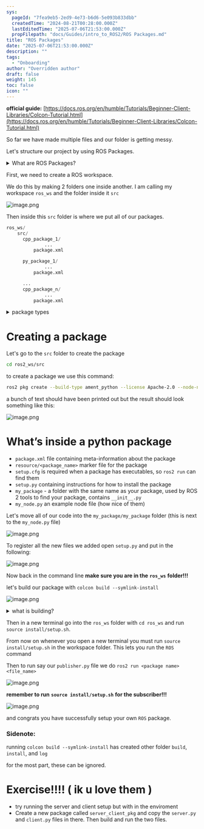 ```yaml
---
sys:
  pageId: "7fea9eb5-2ed9-4e73-b6d6-5e093b833dbb"
  createdTime: "2024-08-21T00:28:00.000Z"
  lastEditedTime: "2025-07-06T21:53:00.000Z"
  propFilepath: "docs/Guides/intro_to_ROS2/ROS Packages.md"
title: "ROS Packages"
date: "2025-07-06T21:53:00.000Z"
description: ""
tags:
  - "Onboarding"
author: "Overridden author"
draft: false
weight: 145
toc: false
icon: ""
---
```


**official guide:** [https://docs.ros.org/en/humble/Tutorials/Beginner-Client-Libraries/Colcon-Tutorial.html](https://docs.ros.org/en/humble/Tutorials/Beginner-Client-Libraries/Colcon-Tutorial.html)

So far we have made multiple files and our folder is getting messy.

Let's structure our project by using ROS Packages.

<details>
      <summary>What are ROS Packages?</summary>
      ROS Packages are, as the name implies, packages of code that are highly sharable between ROS developers.
  </details>

First, we need to create a ROS workspace.

We do this by making 2 folders one inside another. I am calling my workspace `ros_ws` and the folder inside it `src`

![image.png](https://prod-files-secure.s3.us-west-2.amazonaws.com/d518164a-d88e-44d1-a4ee-3adb3bd8bce0/70706947-fd18-4537-a67b-e12946812d31/image.png?X-Amz-Algorithm=AWS4-HMAC-SHA256&X-Amz-Content-Sha256=UNSIGNED-PAYLOAD&X-Amz-Credential=ASIAZI2LB466TSIWZ7L7%2F20250715%2Fus-west-2%2Fs3%2Faws4_request&X-Amz-Date=20250715T161147Z&X-Amz-Expires=3600&X-Amz-Security-Token=IQoJb3JpZ2luX2VjEC8aCXVzLXdlc3QtMiJHMEUCIHk7VtU2t0Co1F%2BUt9AiR9%2BcIzbYsYxkWnx7LU6sY4hxAiEAl5lzSb5o9GaOfel4UUAL8iI%2F1UTzRWeaxDc8WHILRLkq%2FwMISBAAGgw2Mzc0MjMxODM4MDUiDNp40aS3v%2BAznDaYkircA6aIOKfl0DK%2F%2BknesE6B9mvMWboI218OQIXDNUbVhIzzUbunK8UYSyD%2B7KTCenMeAg7MnM%2F34LrsduvE3QqUpjOWMMQknv5X1UC99QWY4aL2oJ1i%2FnC4D2pZlQEKQFMSdQRrx5aRvn%2FqCdal1kTKRMbK6wl1uu%2Fj3967BRif7Dpruzb%2FqPpf1B9wVrjSkyMfuL2LR7aDuBDC3Ez%2F7uD5dhFh77Lm5aMrXgi8nELxqDSL1Sby5ecxPitqroFGLtDIOJyGSzjcYIfTZqYlOWLqJorw0A6212wNhNRkeFcYNzKqbAa91rx0RhKzrbL9%2BykHtozY7DSX0vuCLit8cNmvicn4nlCuYWnZXFmtBQu%2BGhiCO8yrlCn8%2F1usQ0Adq00hy2tJfb46Jn767F1RcASG9uAe1NQz%2FJ3odjE3n79tREnP4nLiSeWOl%2F9mz5hHS3vBjiysgLDC00fLKd4%2BzAtGaZUoTEzdOTKlmY3qvsG4DUAYxhuUMliWNlq7CnJm8Ijgy8KwZhAq%2BFLbVz8Y3Nih3g2q6p5qSYOadOIcoBND9bsIXSYRTIvDWKW5Zo1WUI2zaejXummhnuwgQdXsiweVaQNyQJYXq5GKP73JyzQfTIvcs8T636VWFvIWzkl2MKzb2cMGOqUB%2FppJX4F9QWsQFEseknjvp4WZpJka7jIZYattF9kNSbwzt3L7T0CO6QWoy%2BwDZbZlRaPIxRwFLkJV%2F6Rfz5SlYjoFU83OsJUB4IfRufELzzJKV3SJ%2BvTvAwkdoKreki9VDXB2w4YcHLpYodZxYL%2BabKl7TkIgHeXQ5GPhsp9Pyv9dlTW5hlcoEJqBy6eJDXq9Mc25j1%2FqWWQDMYLiMTBwjrHMebxE&X-Amz-Signature=9993748c44e244286178e7106eb0d073e0b6463f4ec875b241d0ee9af3ec0408&X-Amz-SignedHeaders=host&x-amz-checksum-mode=ENABLED&x-id=GetObject)

Then inside this `src` folder is where we put all of our packages.

```python
ros_ws/
    src/
      cpp_package_1/
		      ...
          package.xml

      py_package_1/
		      ...
          package.xml

      ...
      cpp_package_n/
		      ...
          package.xml

```

<details>

<summary>package types</summary>

packages can be either `C++` or python.

the intern file structure is different for each but for this guide we will stick to creating python packages

</details>

# Creating a package

Let's go to the `src` folder to create the package

```bash
cd ros2_ws/src
```

to create a package we use this command:

```bash
ros2 pkg create --build-type ament_python --license Apache-2.0 --node-name my_node my_package
```

a bunch of text should have been printed out but the result should look something like this:

![image.png](https://prod-files-secure.s3.us-west-2.amazonaws.com/d518164a-d88e-44d1-a4ee-3adb3bd8bce0/e6cf1e3f-8512-4a3e-b131-079f800bf3e8/image.png?X-Amz-Algorithm=AWS4-HMAC-SHA256&X-Amz-Content-Sha256=UNSIGNED-PAYLOAD&X-Amz-Credential=ASIAZI2LB466TSIWZ7L7%2F20250715%2Fus-west-2%2Fs3%2Faws4_request&X-Amz-Date=20250715T161147Z&X-Amz-Expires=3600&X-Amz-Security-Token=IQoJb3JpZ2luX2VjEC8aCXVzLXdlc3QtMiJHMEUCIHk7VtU2t0Co1F%2BUt9AiR9%2BcIzbYsYxkWnx7LU6sY4hxAiEAl5lzSb5o9GaOfel4UUAL8iI%2F1UTzRWeaxDc8WHILRLkq%2FwMISBAAGgw2Mzc0MjMxODM4MDUiDNp40aS3v%2BAznDaYkircA6aIOKfl0DK%2F%2BknesE6B9mvMWboI218OQIXDNUbVhIzzUbunK8UYSyD%2B7KTCenMeAg7MnM%2F34LrsduvE3QqUpjOWMMQknv5X1UC99QWY4aL2oJ1i%2FnC4D2pZlQEKQFMSdQRrx5aRvn%2FqCdal1kTKRMbK6wl1uu%2Fj3967BRif7Dpruzb%2FqPpf1B9wVrjSkyMfuL2LR7aDuBDC3Ez%2F7uD5dhFh77Lm5aMrXgi8nELxqDSL1Sby5ecxPitqroFGLtDIOJyGSzjcYIfTZqYlOWLqJorw0A6212wNhNRkeFcYNzKqbAa91rx0RhKzrbL9%2BykHtozY7DSX0vuCLit8cNmvicn4nlCuYWnZXFmtBQu%2BGhiCO8yrlCn8%2F1usQ0Adq00hy2tJfb46Jn767F1RcASG9uAe1NQz%2FJ3odjE3n79tREnP4nLiSeWOl%2F9mz5hHS3vBjiysgLDC00fLKd4%2BzAtGaZUoTEzdOTKlmY3qvsG4DUAYxhuUMliWNlq7CnJm8Ijgy8KwZhAq%2BFLbVz8Y3Nih3g2q6p5qSYOadOIcoBND9bsIXSYRTIvDWKW5Zo1WUI2zaejXummhnuwgQdXsiweVaQNyQJYXq5GKP73JyzQfTIvcs8T636VWFvIWzkl2MKzb2cMGOqUB%2FppJX4F9QWsQFEseknjvp4WZpJka7jIZYattF9kNSbwzt3L7T0CO6QWoy%2BwDZbZlRaPIxRwFLkJV%2F6Rfz5SlYjoFU83OsJUB4IfRufELzzJKV3SJ%2BvTvAwkdoKreki9VDXB2w4YcHLpYodZxYL%2BabKl7TkIgHeXQ5GPhsp9Pyv9dlTW5hlcoEJqBy6eJDXq9Mc25j1%2FqWWQDMYLiMTBwjrHMebxE&X-Amz-Signature=a6aee9d548412f1db892c846c64bd45dfdad309dd1a155bf838f8b4ccb1e1960&X-Amz-SignedHeaders=host&x-amz-checksum-mode=ENABLED&x-id=GetObject)

# What’s inside a python package

- `package.xml` file containing meta-information about the package
- `resource/<package_name>` marker file for the package
- `setup.cfg` is required when a package has executables, so `ros2 run` can find them
- `setup.py` containing instructions for how to install the package
- `my_package` - a folder with the same name as your package, used by ROS 2 tools to find your package, contains `__init__.py`
- `my_node.py` an example node file (how nice of them)

Let's move all of our code into the `my_package/my_package` folder (this is next to the `my_node.py` file)

![image.png](https://prod-files-secure.s3.us-west-2.amazonaws.com/d518164a-d88e-44d1-a4ee-3adb3bd8bce0/9ce58f11-0da9-4d3e-b86d-506a9685d378/image.png?X-Amz-Algorithm=AWS4-HMAC-SHA256&X-Amz-Content-Sha256=UNSIGNED-PAYLOAD&X-Amz-Credential=ASIAZI2LB466TSIWZ7L7%2F20250715%2Fus-west-2%2Fs3%2Faws4_request&X-Amz-Date=20250715T161147Z&X-Amz-Expires=3600&X-Amz-Security-Token=IQoJb3JpZ2luX2VjEC8aCXVzLXdlc3QtMiJHMEUCIHk7VtU2t0Co1F%2BUt9AiR9%2BcIzbYsYxkWnx7LU6sY4hxAiEAl5lzSb5o9GaOfel4UUAL8iI%2F1UTzRWeaxDc8WHILRLkq%2FwMISBAAGgw2Mzc0MjMxODM4MDUiDNp40aS3v%2BAznDaYkircA6aIOKfl0DK%2F%2BknesE6B9mvMWboI218OQIXDNUbVhIzzUbunK8UYSyD%2B7KTCenMeAg7MnM%2F34LrsduvE3QqUpjOWMMQknv5X1UC99QWY4aL2oJ1i%2FnC4D2pZlQEKQFMSdQRrx5aRvn%2FqCdal1kTKRMbK6wl1uu%2Fj3967BRif7Dpruzb%2FqPpf1B9wVrjSkyMfuL2LR7aDuBDC3Ez%2F7uD5dhFh77Lm5aMrXgi8nELxqDSL1Sby5ecxPitqroFGLtDIOJyGSzjcYIfTZqYlOWLqJorw0A6212wNhNRkeFcYNzKqbAa91rx0RhKzrbL9%2BykHtozY7DSX0vuCLit8cNmvicn4nlCuYWnZXFmtBQu%2BGhiCO8yrlCn8%2F1usQ0Adq00hy2tJfb46Jn767F1RcASG9uAe1NQz%2FJ3odjE3n79tREnP4nLiSeWOl%2F9mz5hHS3vBjiysgLDC00fLKd4%2BzAtGaZUoTEzdOTKlmY3qvsG4DUAYxhuUMliWNlq7CnJm8Ijgy8KwZhAq%2BFLbVz8Y3Nih3g2q6p5qSYOadOIcoBND9bsIXSYRTIvDWKW5Zo1WUI2zaejXummhnuwgQdXsiweVaQNyQJYXq5GKP73JyzQfTIvcs8T636VWFvIWzkl2MKzb2cMGOqUB%2FppJX4F9QWsQFEseknjvp4WZpJka7jIZYattF9kNSbwzt3L7T0CO6QWoy%2BwDZbZlRaPIxRwFLkJV%2F6Rfz5SlYjoFU83OsJUB4IfRufELzzJKV3SJ%2BvTvAwkdoKreki9VDXB2w4YcHLpYodZxYL%2BabKl7TkIgHeXQ5GPhsp9Pyv9dlTW5hlcoEJqBy6eJDXq9Mc25j1%2FqWWQDMYLiMTBwjrHMebxE&X-Amz-Signature=e4403dcd1a10147ed88c6c5c28500d18e355f601ba4b32b3b5fd4019d11beeff&X-Amz-SignedHeaders=host&x-amz-checksum-mode=ENABLED&x-id=GetObject)

To register all the new files we added open `setup.py` and put in the following:

![image.png](https://prod-files-secure.s3.us-west-2.amazonaws.com/d518164a-d88e-44d1-a4ee-3adb3bd8bce0/1cd7c262-4cae-4496-9d75-c178537d24a2/image.png?X-Amz-Algorithm=AWS4-HMAC-SHA256&X-Amz-Content-Sha256=UNSIGNED-PAYLOAD&X-Amz-Credential=ASIAZI2LB466TSIWZ7L7%2F20250715%2Fus-west-2%2Fs3%2Faws4_request&X-Amz-Date=20250715T161147Z&X-Amz-Expires=3600&X-Amz-Security-Token=IQoJb3JpZ2luX2VjEC8aCXVzLXdlc3QtMiJHMEUCIHk7VtU2t0Co1F%2BUt9AiR9%2BcIzbYsYxkWnx7LU6sY4hxAiEAl5lzSb5o9GaOfel4UUAL8iI%2F1UTzRWeaxDc8WHILRLkq%2FwMISBAAGgw2Mzc0MjMxODM4MDUiDNp40aS3v%2BAznDaYkircA6aIOKfl0DK%2F%2BknesE6B9mvMWboI218OQIXDNUbVhIzzUbunK8UYSyD%2B7KTCenMeAg7MnM%2F34LrsduvE3QqUpjOWMMQknv5X1UC99QWY4aL2oJ1i%2FnC4D2pZlQEKQFMSdQRrx5aRvn%2FqCdal1kTKRMbK6wl1uu%2Fj3967BRif7Dpruzb%2FqPpf1B9wVrjSkyMfuL2LR7aDuBDC3Ez%2F7uD5dhFh77Lm5aMrXgi8nELxqDSL1Sby5ecxPitqroFGLtDIOJyGSzjcYIfTZqYlOWLqJorw0A6212wNhNRkeFcYNzKqbAa91rx0RhKzrbL9%2BykHtozY7DSX0vuCLit8cNmvicn4nlCuYWnZXFmtBQu%2BGhiCO8yrlCn8%2F1usQ0Adq00hy2tJfb46Jn767F1RcASG9uAe1NQz%2FJ3odjE3n79tREnP4nLiSeWOl%2F9mz5hHS3vBjiysgLDC00fLKd4%2BzAtGaZUoTEzdOTKlmY3qvsG4DUAYxhuUMliWNlq7CnJm8Ijgy8KwZhAq%2BFLbVz8Y3Nih3g2q6p5qSYOadOIcoBND9bsIXSYRTIvDWKW5Zo1WUI2zaejXummhnuwgQdXsiweVaQNyQJYXq5GKP73JyzQfTIvcs8T636VWFvIWzkl2MKzb2cMGOqUB%2FppJX4F9QWsQFEseknjvp4WZpJka7jIZYattF9kNSbwzt3L7T0CO6QWoy%2BwDZbZlRaPIxRwFLkJV%2F6Rfz5SlYjoFU83OsJUB4IfRufELzzJKV3SJ%2BvTvAwkdoKreki9VDXB2w4YcHLpYodZxYL%2BabKl7TkIgHeXQ5GPhsp9Pyv9dlTW5hlcoEJqBy6eJDXq9Mc25j1%2FqWWQDMYLiMTBwjrHMebxE&X-Amz-Signature=f1eff5b525c7d788a27213469a4f719116f2dbb1b065f6de8379d54fc9692de7&X-Amz-SignedHeaders=host&x-amz-checksum-mode=ENABLED&x-id=GetObject)

Now back in the command line **make sure you are in the** **`ros_ws`** **folder!!!**

let's build our package with `colcon build --symlink-install`

![image.png](https://prod-files-secure.s3.us-west-2.amazonaws.com/d518164a-d88e-44d1-a4ee-3adb3bd8bce0/2f2a0d27-b173-48fd-b189-5f5c0ce65619/image.png?X-Amz-Algorithm=AWS4-HMAC-SHA256&X-Amz-Content-Sha256=UNSIGNED-PAYLOAD&X-Amz-Credential=ASIAZI2LB466TSIWZ7L7%2F20250715%2Fus-west-2%2Fs3%2Faws4_request&X-Amz-Date=20250715T161147Z&X-Amz-Expires=3600&X-Amz-Security-Token=IQoJb3JpZ2luX2VjEC8aCXVzLXdlc3QtMiJHMEUCIHk7VtU2t0Co1F%2BUt9AiR9%2BcIzbYsYxkWnx7LU6sY4hxAiEAl5lzSb5o9GaOfel4UUAL8iI%2F1UTzRWeaxDc8WHILRLkq%2FwMISBAAGgw2Mzc0MjMxODM4MDUiDNp40aS3v%2BAznDaYkircA6aIOKfl0DK%2F%2BknesE6B9mvMWboI218OQIXDNUbVhIzzUbunK8UYSyD%2B7KTCenMeAg7MnM%2F34LrsduvE3QqUpjOWMMQknv5X1UC99QWY4aL2oJ1i%2FnC4D2pZlQEKQFMSdQRrx5aRvn%2FqCdal1kTKRMbK6wl1uu%2Fj3967BRif7Dpruzb%2FqPpf1B9wVrjSkyMfuL2LR7aDuBDC3Ez%2F7uD5dhFh77Lm5aMrXgi8nELxqDSL1Sby5ecxPitqroFGLtDIOJyGSzjcYIfTZqYlOWLqJorw0A6212wNhNRkeFcYNzKqbAa91rx0RhKzrbL9%2BykHtozY7DSX0vuCLit8cNmvicn4nlCuYWnZXFmtBQu%2BGhiCO8yrlCn8%2F1usQ0Adq00hy2tJfb46Jn767F1RcASG9uAe1NQz%2FJ3odjE3n79tREnP4nLiSeWOl%2F9mz5hHS3vBjiysgLDC00fLKd4%2BzAtGaZUoTEzdOTKlmY3qvsG4DUAYxhuUMliWNlq7CnJm8Ijgy8KwZhAq%2BFLbVz8Y3Nih3g2q6p5qSYOadOIcoBND9bsIXSYRTIvDWKW5Zo1WUI2zaejXummhnuwgQdXsiweVaQNyQJYXq5GKP73JyzQfTIvcs8T636VWFvIWzkl2MKzb2cMGOqUB%2FppJX4F9QWsQFEseknjvp4WZpJka7jIZYattF9kNSbwzt3L7T0CO6QWoy%2BwDZbZlRaPIxRwFLkJV%2F6Rfz5SlYjoFU83OsJUB4IfRufELzzJKV3SJ%2BvTvAwkdoKreki9VDXB2w4YcHLpYodZxYL%2BabKl7TkIgHeXQ5GPhsp9Pyv9dlTW5hlcoEJqBy6eJDXq9Mc25j1%2FqWWQDMYLiMTBwjrHMebxE&X-Amz-Signature=4180b5b3d236dba2e933d87e590333cab973e3499a12b9ba9037e642f9c904cb&X-Amz-SignedHeaders=host&x-amz-checksum-mode=ENABLED&x-id=GetObject)

<details>

<summary>what is building?</summary>

if you are a CS major at Rose-Hulman you will learn the answer to this in CSSE132

but TLDR; is it combines all the code files into one program that can be run easily 

</details>

Then in a new terminal go into the `ros_ws` folder with `cd ros_ws` and run `source install/setup.sh`. 

From now on whenever you open a new terminal you must run `source install/setup.sh` in the workspace folder. This lets you run the `ROS` command

Then to run say our `publisher.py` file we do `ros2 run <package name> <file_name>`

![image.png](https://prod-files-secure.s3.us-west-2.amazonaws.com/d518164a-d88e-44d1-a4ee-3adb3bd8bce0/4f4b1219-3a44-4632-aa0a-ce3471699f59/image.png?X-Amz-Algorithm=AWS4-HMAC-SHA256&X-Amz-Content-Sha256=UNSIGNED-PAYLOAD&X-Amz-Credential=ASIAZI2LB466TSIWZ7L7%2F20250715%2Fus-west-2%2Fs3%2Faws4_request&X-Amz-Date=20250715T161147Z&X-Amz-Expires=3600&X-Amz-Security-Token=IQoJb3JpZ2luX2VjEC8aCXVzLXdlc3QtMiJHMEUCIHk7VtU2t0Co1F%2BUt9AiR9%2BcIzbYsYxkWnx7LU6sY4hxAiEAl5lzSb5o9GaOfel4UUAL8iI%2F1UTzRWeaxDc8WHILRLkq%2FwMISBAAGgw2Mzc0MjMxODM4MDUiDNp40aS3v%2BAznDaYkircA6aIOKfl0DK%2F%2BknesE6B9mvMWboI218OQIXDNUbVhIzzUbunK8UYSyD%2B7KTCenMeAg7MnM%2F34LrsduvE3QqUpjOWMMQknv5X1UC99QWY4aL2oJ1i%2FnC4D2pZlQEKQFMSdQRrx5aRvn%2FqCdal1kTKRMbK6wl1uu%2Fj3967BRif7Dpruzb%2FqPpf1B9wVrjSkyMfuL2LR7aDuBDC3Ez%2F7uD5dhFh77Lm5aMrXgi8nELxqDSL1Sby5ecxPitqroFGLtDIOJyGSzjcYIfTZqYlOWLqJorw0A6212wNhNRkeFcYNzKqbAa91rx0RhKzrbL9%2BykHtozY7DSX0vuCLit8cNmvicn4nlCuYWnZXFmtBQu%2BGhiCO8yrlCn8%2F1usQ0Adq00hy2tJfb46Jn767F1RcASG9uAe1NQz%2FJ3odjE3n79tREnP4nLiSeWOl%2F9mz5hHS3vBjiysgLDC00fLKd4%2BzAtGaZUoTEzdOTKlmY3qvsG4DUAYxhuUMliWNlq7CnJm8Ijgy8KwZhAq%2BFLbVz8Y3Nih3g2q6p5qSYOadOIcoBND9bsIXSYRTIvDWKW5Zo1WUI2zaejXummhnuwgQdXsiweVaQNyQJYXq5GKP73JyzQfTIvcs8T636VWFvIWzkl2MKzb2cMGOqUB%2FppJX4F9QWsQFEseknjvp4WZpJka7jIZYattF9kNSbwzt3L7T0CO6QWoy%2BwDZbZlRaPIxRwFLkJV%2F6Rfz5SlYjoFU83OsJUB4IfRufELzzJKV3SJ%2BvTvAwkdoKreki9VDXB2w4YcHLpYodZxYL%2BabKl7TkIgHeXQ5GPhsp9Pyv9dlTW5hlcoEJqBy6eJDXq9Mc25j1%2FqWWQDMYLiMTBwjrHMebxE&X-Amz-Signature=f0a8977f6bfff48b27aa303660783962ea0835b61549bdae2c6b78d808217376&X-Amz-SignedHeaders=host&x-amz-checksum-mode=ENABLED&x-id=GetObject)

**remember to run** **`source install/setup.sh`** **for the subscriber!!!**

![image.png](https://prod-files-secure.s3.us-west-2.amazonaws.com/d518164a-d88e-44d1-a4ee-3adb3bd8bce0/02121119-dad4-49ec-8356-c956108b4243/image.png?X-Amz-Algorithm=AWS4-HMAC-SHA256&X-Amz-Content-Sha256=UNSIGNED-PAYLOAD&X-Amz-Credential=ASIAZI2LB466TSIWZ7L7%2F20250715%2Fus-west-2%2Fs3%2Faws4_request&X-Amz-Date=20250715T161147Z&X-Amz-Expires=3600&X-Amz-Security-Token=IQoJb3JpZ2luX2VjEC8aCXVzLXdlc3QtMiJHMEUCIHk7VtU2t0Co1F%2BUt9AiR9%2BcIzbYsYxkWnx7LU6sY4hxAiEAl5lzSb5o9GaOfel4UUAL8iI%2F1UTzRWeaxDc8WHILRLkq%2FwMISBAAGgw2Mzc0MjMxODM4MDUiDNp40aS3v%2BAznDaYkircA6aIOKfl0DK%2F%2BknesE6B9mvMWboI218OQIXDNUbVhIzzUbunK8UYSyD%2B7KTCenMeAg7MnM%2F34LrsduvE3QqUpjOWMMQknv5X1UC99QWY4aL2oJ1i%2FnC4D2pZlQEKQFMSdQRrx5aRvn%2FqCdal1kTKRMbK6wl1uu%2Fj3967BRif7Dpruzb%2FqPpf1B9wVrjSkyMfuL2LR7aDuBDC3Ez%2F7uD5dhFh77Lm5aMrXgi8nELxqDSL1Sby5ecxPitqroFGLtDIOJyGSzjcYIfTZqYlOWLqJorw0A6212wNhNRkeFcYNzKqbAa91rx0RhKzrbL9%2BykHtozY7DSX0vuCLit8cNmvicn4nlCuYWnZXFmtBQu%2BGhiCO8yrlCn8%2F1usQ0Adq00hy2tJfb46Jn767F1RcASG9uAe1NQz%2FJ3odjE3n79tREnP4nLiSeWOl%2F9mz5hHS3vBjiysgLDC00fLKd4%2BzAtGaZUoTEzdOTKlmY3qvsG4DUAYxhuUMliWNlq7CnJm8Ijgy8KwZhAq%2BFLbVz8Y3Nih3g2q6p5qSYOadOIcoBND9bsIXSYRTIvDWKW5Zo1WUI2zaejXummhnuwgQdXsiweVaQNyQJYXq5GKP73JyzQfTIvcs8T636VWFvIWzkl2MKzb2cMGOqUB%2FppJX4F9QWsQFEseknjvp4WZpJka7jIZYattF9kNSbwzt3L7T0CO6QWoy%2BwDZbZlRaPIxRwFLkJV%2F6Rfz5SlYjoFU83OsJUB4IfRufELzzJKV3SJ%2BvTvAwkdoKreki9VDXB2w4YcHLpYodZxYL%2BabKl7TkIgHeXQ5GPhsp9Pyv9dlTW5hlcoEJqBy6eJDXq9Mc25j1%2FqWWQDMYLiMTBwjrHMebxE&X-Amz-Signature=5fa088d6a5696d2f97092a2d22f694030d8dea25e5b707dc0faff3d145fea2c7&X-Amz-SignedHeaders=host&x-amz-checksum-mode=ENABLED&x-id=GetObject)

and congrats you have successfully setup your own `ROS` package.

### Sidenote:

running `colcon build --symlink-install` has created other folder `build`, `install`, and `log`

for the most part, these can be ignored.

# Exercise!!!! ( ik u love them )

- try running the server and client setup but with in the enviroment
- Create a new package called `server_client_pkg` and copy the `server.py` and `client.py` files in there. Then build and run the two files.
